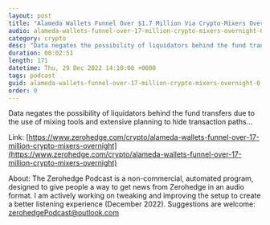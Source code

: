 ```yaml
---
layout: post
title: "Alameda Wallets Funnel Over $1.7 Million Via Crypto-Mixers Overnight"
audio: alameda-wallets-funnel-over-17-million-crypto-mixers-overnight-0
category: crypto
desc: "Data negates the possibility of liquidators behind the fund transfers due to the use of mixing tools and extensive planning to hide transaction paths..."
duration: 00:02:51
length: 171
datetime: Thu, 29 Dec 2022 14:10:00 +0000
tags: podcast
guid: alameda-wallets-funnel-over-17-million-crypto-mixers-overnight-0
order: 0
---
```

Data negates the possibility of liquidators behind the fund transfers due to the use of mixing tools and extensive planning to hide transaction paths...

Link: [https://www.zerohedge.com/crypto/alameda-wallets-funnel-over-17-million-crypto-mixers-overnight](https://www.zerohedge.com/crypto/alameda-wallets-funnel-over-17-million-crypto-mixers-overnight)

About: The Zerohedge Podcast is a non-commercial, automated program, designed to give people a way to get news from Zerohedge in an audio format.  I am actively working on tweaking and improving the setup to create a better listening experience (December 2022).  Suggestions are welcome: [zerohedgePodcast@outlook.com](mailto:zerohedgePodcast@outlook.com)